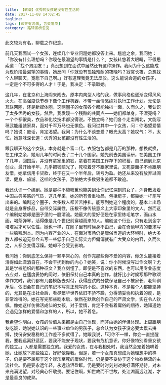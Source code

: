 ```yaml
---
title: 【转载】优秀的女孩是没有性生活的
date: 2017-11-08 14:02:45
tagline: 
tags: [谈笑有鸿儒, 含英咀华]
category: 路转溪桥忽见
---
```

此文较为有名，聊载之作纪念。

前几天我面试一个女孩，连续几个专业问题她都没答上来。尴尬之余，我问她：「你没有什么理想吗？你现在最渴望的事情是什么？」女孩转悠着大眼睛，不假思索道：「找个男朋友！」真没想到在面试中居然还有这种操作。我问为什么这能成为现阶段最渴望的事情，她反问「你就没有孤独难耐的夜晚吗？寂寞长夜，总想找个人聊聊天，宽慰下自己啊。」好有道理我竟无法反驳。这么能说会道的女孩子，一定是个不可多得的人才！于是，我决定：不录取她。

这几年，在北京和上海闯来闯去，原本内向型人格的我，做事风格也逐渐变得风风火火，在高强度快节奏下像个工作机器，不带一丝情感绝对执行工作计划。无论是互联网圈，还是新媒体圈，这两圈子的女孩各个都能独挡一面，久而久之，我认识了太多优秀的女孩，然后，我发现一个残酷的共同点——她们都单身。不漂亮吗？一个个都很美，衣品和化妆技术都没得说。不独立吗？她们各个走南闯北，文能写稿武能组装家具，面对千军万马也无惧色。我问过其中一个女孩，问：你渴望爱情吗？她说：废话，肯定渴望。我问：为什么不谈恋爱？眼光太高？她叹气：不，太忙。她意味深长道：优秀的女孩都没有性生活的。

跟我聊天的这个女孩，本身就是个富二代，衣服包包都是几万的那种，想换就换，在工作之余，她用几年的时间去了二十几个国家。她先前去美国读研，在美国工作了几年，回国后，并没有拿家里的钱，拿着在美国工作存下的积蓄，自己跑到北京创业。最开始半年，几乎把钱赔光了，死咬着牙不跟家里说，又死要面子不肯跟朋友借，她拿信用卡贷款，终于在又一个半年后，转亏为盈。她还从来没有放弃过阅读、健身、旅游。这样的女孩子，恐怕绝大多数男生追都不敢追。

我还认识一个编剧。她是那种不施粉黛也能美到让你记忆深刻的女子，浑身散发着中国古典美感的气质，这几年来，她的所有贵重物品，包括房子，都靠她一杆笔写出来的。编剧这个圈子，大多数人都苦苦挣扎，能写到她这个程度的，基本上出场就是全身奢侈品，自带交际属性，压根不像传统意义上大家印象里的文人。然而这个编剧姑娘却是圈子里的一股清流。她最大的爱好便是在家里练毛笔字，画山水画，喝茶弹琴，活得像是几个世纪前穿越而来的人。编剧这个行业，只有走到金字塔塔尖才可以任性，她也一样，在圈子里有时候身不由己，会在奇葩甲方的要求写一些脑残剧本。同为内容产业的人，在面对市场仍是庸俗当道的大环境时，绝大多数人都被迫无奈会去写一些低于自己实际实力但偏偏就有广大受众的内容，久而久之，人都会变得浮躁。她却不会受到影响。

我问她：你到底怎么保持一颗平常心的，创作完那些你不爱的内容，你怎么能接着活得如此潇洒自在，不会干扰到你的内心？她笑，说：你小时候没写过作文啊？尤其是学校组织的那种征文？我立刻懂了。即便是不喜欢的东西，也可以用专业态度去应对，在适度妥协的同时，依旧保持自己本真的创作。就好比小时候写那种歌颂体作文时，我们都有几套模版去对付，获得应试的分数保证自己不被家长、老师训斥后，依旧会在自己的笔记本写真正想写的小说。这种本真，不是每个人都能坚持的，尤其是在出社会后，看尽繁华世界依旧不骄不躁，分得清妥协和执着的度，是非常难得的。她在写完那些剧本后，依然在默默创作自己的严肃文学，实在令人钦佩。像她这样仿佛活成仙的女孩，对于爱情，肯定不会有着庸俗的期待，她知道她会遇见怎样的爱情和怎样的人，所以，她不着急。

我希望你明白，女孩的价值从来都是由自己体现，而非由她的伴侣体现。上周跟朋友吃饭，她说她认识的一些事业单位的男孩子，总会认为女孩子没必要太累去拼搏，找份安安稳稳的工作差不多就得了。她跟我说，「可你不一样，你会一直提醒我，要我远离舒适区，要我不能安于现状，要我有危机意识，你好像特别看重女孩的独立。」人都是需要独立的。我爱的女孩，在与我相处时，我当然会宠着她哄着她，让她放下那些独立，好好依靠我。但是，若一个女孩真想成为她理想中的样子，仍是要不屈服于这个娱乐至死的庸俗时代，仍是要不妥协于这个物欲横流的主流社会。仍是要永远年轻，永远热泪盈眶。仍是要时时刻刻对美好满怀期待，对未来充满渴望，对经典心怀敬畏。要记住啊，知世故而不世故，处江湖而远江湖，才是最善良的成熟。
